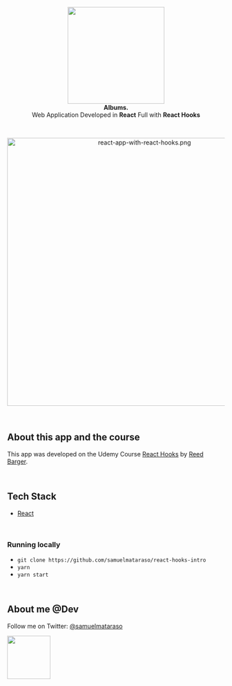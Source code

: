 <!-- header section -->
<p align="center">
  <img src="https://i.imgur.com/nsHh4Tq.jpg" height="224" /><br/>
  <span><b>Albums.</b></span><br/>
  <span>Web Application Developed in <b>React</b> Full with <b>React Hooks</b></span><br/>

</p>
<!-- header section END -->

<br/>
<!-- show case/gif section -->
<p align="center">
    <img alt="react-app-with-react-hooks.png" height="620" src="https://i.imgur.com/kdGEoGM.png" />
</p>
<!-- show case/gif section END -->

<br/>

<!-- about app and course section -->

## About this app and the course

This app was developed on the Udemy Course [React Hooks](https://www.udemy.com/react-hooks/) by [Reed Barger](https://www.udemy.com/user/reed-barger//).

<br/>

## Tech Stack

- [React](https://reactjs.org/)

<br/>

### Running locally

- `git clone https://github.com/samuelmataraso/react-hooks-intro`
- `yarn`
- `yarn start`
  <!-- about app and course section END -->

<br/>

<!-- about me -->

## About me @Dev

Follow me on Twitter: [@samuelmataraso](https://twitter.com/samuelmataraso)

<a href="https://twitter.com/samuelmataraso" target="_blank">
<img src="https://twitter.com/samuelmataraso/profile_image?size=original" height="100" /></a>

<!-- about me  END -->
